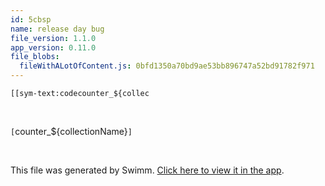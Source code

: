```yaml
---
id: 5cbsp
name: release day bug
file_version: 1.1.0
app_version: 0.11.0
file_blobs:
  fileWithALotOfContent.js: 0bfd1350a70bd9ae53bb896747a52bd91782f971
---
```


`[[sym-text:codecounter_${collec`

<br/>

`[`counter_${collectionName}`]`<swm-token data-swm-token=":fileWithALotOfContent.js:829:-1:-1:`            snapshot.ref.parent.parent.update({ [`counter_${collectionName}`]: increment });`"/>

<br/>

This file was generated by Swimm. [Click here to view it in the app](http://localhost:5000/repos/Z2l0aHViJTNBJTNBdGVzdC1naXRodWItYXBwJTNBJTNBc3dpbW1pbw==/docs/5cbsp).